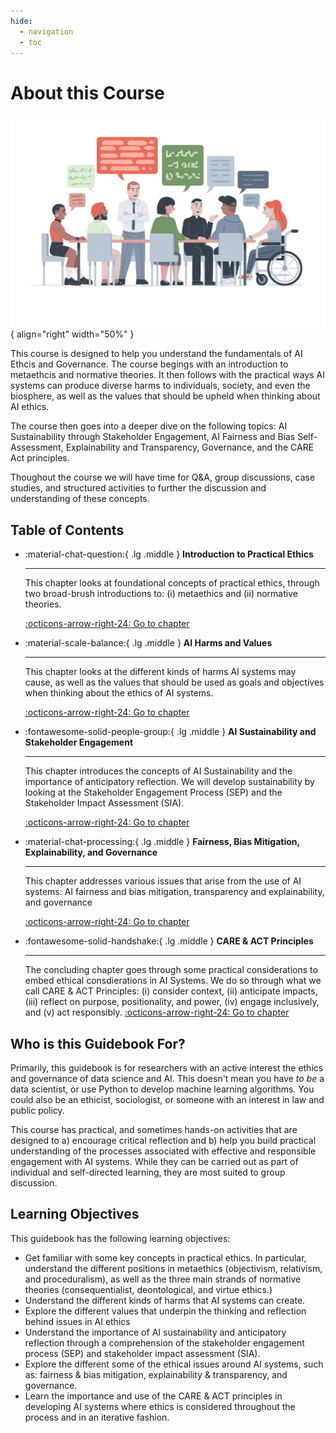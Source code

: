 ```yaml
---
hide:
  - navigation
  - toc
---
```


# About this Course

<div class="result" markdown>

  ![Illustration by Johnny Lighthands](../assets/images/illustrations/discussion.png){ align="right" width="50%" }

  This course is designed to help you understand the fundamentals of AI Ethcis and Governance. The course begings with an introduction to metaethcis and normative theories. It then follows with the practical ways AI systems can produce diverse harms to individuals, society, and even the biosphere, as well as the values that should be upheld when thinking about AI ethics.

  The course then goes into a deeper dive on the following topics: AI Sustainability through Stakeholder Engagement, AI Fairness and Bias Self-Assessment, Explainability and Transparency, Governance, and the CARE Act principles.

  Thoughout the course we will have time for Q&A, group discussions, case studies, and structured activities to further the discussion and understanding of these concepts.
  

</div>

## Table of Contents

<div class="grid cards" markdown>

-   :material-chat-question:{ .lg .middle } __Introduction to Practical Ethics__

    ---

    This chapter looks at foundational concepts of practical ethics, through two broad-brush introductions to: (i) metaethics and (ii) normative theories.

    [:octicons-arrow-right-24: Go to chapter](chapter1/index.md)

-   :material-scale-balance:{ .lg .middle } __AI Harms and Values__

    ---

    This chapter looks at the different kinds of harms AI systems may cause, as well as the values that should be used as goals and objectives when thinking about the ethics of AI systems.

    [:octicons-arrow-right-24: Go to chapter](chapter2/index.md)

-   :fontawesome-solid-people-group:{ .lg .middle } __AI Sustainability and Stakeholder Engagement__

    ---

    This chapter introduces the concepts of AI Sustainability and the importance of anticipatory reflection. We will develop sustainability by looking at the Stakeholder Engagement Process (SEP) and the Stakeholder Impact Assessment (SIA).

    [:octicons-arrow-right-24: Go to chapter](chapter3/index.md)

-   :material-chat-processing:{ .lg .middle } __Fairness, Bias Mitigation, Explainability, and Governance__

    ---

    This chapter addresses various issues that arise from the use of AI systems: AI fairness and bias mitigation, transparency and explainability, and governance

    [:octicons-arrow-right-24: Go to chapter](chapter4/index.md)

-   :fontawesome-solid-handshake:{ .lg .middle } __CARE & ACT Principles__

    ---

    The concluding chapter goes through some practical considerations to embed ethical consdierations in AI Systems. We do so through what we call CARE & ACT Principles: (i) consider context, (ii) anticipate impacts, (iii) reflect on purpose, positionality, and power, (iv) engage inclusively, and (v) act responsibly.
    [:octicons-arrow-right-24: Go to chapter](chapter5/index.md)

</div>

## Who is this Guidebook For?

Primarily, this guidebook is for researchers with an active interest the ethics and governance of data science and AI. 
This doesn't mean you have *to be* a data scientist, or use Python to develop machine learning algorithms.
You could also be an ethicist, sociologist, or someone with an interest in law and public policy.

This course has practical, and sometimes hands-on activities that are designed to a) encourage critical reflection and b) help you build practical understanding of the processes associated with effective and responsible engagement with AI systems.
While they can be carried out as part of individual and self-directed learning, they are most suited to group discussion.

## Learning Objectives

This guidebook has the following learning objectives:

- Get familiar with some key concepts in practical ethics. In particular, understand the different positions in metaethics (objectivism, relativism, and proceduralism), as well as the three main strands of normative theories (consequentialist, deontological, and virtue ethics.)
- Understand the different kinds of harms that AI systems can create.
- Explore the different values that underpin the thinking and reflection behind issues in AI ethics
- Understand the importance of AI sustainability and anticipatory reflection through a comprehension of the stakeholder engagement process (SEP) and stakeholder impact assessment (SIA).
- Explore the different some of the ethical issues around AI systems, such as: fairness & bias mitigation, explainability & transparency, and governance.
- Learn the importance and use of the CARE & ACT principles in developing AI systems where ethics is considered throughout the process and in an iterative fashion.